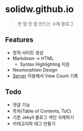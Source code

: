 # solidw.github.io

> 한 땀 한 땀 만드는 수제 블로그

## Features

- 정적 사이트 생성
- Markdown -> HTML
  - Syntax Highlighting 지원
- Neumorphism Design
- [Server](https://github.com/solidw/solidw.github.io-server) 이용해서 View Count 기록

## Todo

- 댓글 기능
- 목차(Table of Contents, ToC)
- 기존 Jekyll 블로그 색인 삭제하기
- 카테고리와 태그 만들기
